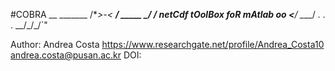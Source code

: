 #COBRA
                    __
        _______    /*_>-<
    ___/ _____ \__/ /                  netCdf   tOolBox   foR   mAtlab				      oo
   <____/     \____/                                                                  . . . __/\_/\_/`"
                                                                                      

 Author: Andrea Costa
         https://www.researchgate.net/profile/Andrea_Costa10
	  andrea.costa@pusan.ac.kr
 DOI:


